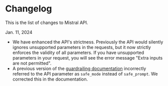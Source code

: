 # Changelog

This is the list of changes to Mistral API. 

Jan. 11, 2024
- We have enhanced the API's strictness. Previously the API would silently ignores unsupported parameters in the requests, but it now strictly enforces the validity of all parameters. If you have unsupported parameters in your request, you will see the error message "Extra inputs are not permitted".
- A previous version of the [guardrailing documentation](https://docs.mistral.ai/platform/guardrailing/) incorrectly referred to the API parameter as `safe_mode` instead of `safe_prompt`. We corrected this in the documentation. 